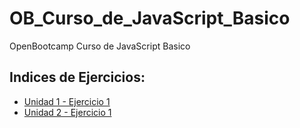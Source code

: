 # OB_Curso_de_JavaScript_Basico
OpenBootcamp Curso de JavaScript Basico

## Indices de Ejercicios:
- [Unidad 1 - Ejercicio 1](unidad_01)
- [Unidad 2 - Ejercicio 1](unidad_02)
